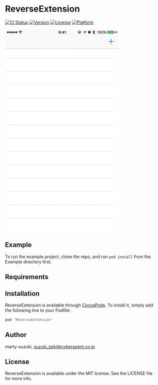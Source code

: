 # ReverseExtension

[![CI Status](http://img.shields.io/travis/marty-suzuki/ReverseExtension.svg?style=flat)](https://travis-ci.org/marty-suzuki/ReverseExtension)
[![Version](https://img.shields.io/cocoapods/v/ReverseExtension.svg?style=flat)](http://cocoapods.org/pods/ReverseExtension)
[![License](https://img.shields.io/cocoapods/l/ReverseExtension.svg?style=flat)](http://cocoapods.org/pods/ReverseExtension)
[![Platform](https://img.shields.io/cocoapods/p/ReverseExtension.svg?style=flat)](http://cocoapods.org/pods/ReverseExtension)

![](./Images/bottom_insert.gif)

## Example

To run the example project, clone the repo, and run `pod install` from the Example directory first.

## Requirements

## Installation

ReverseExtension is available through [CocoaPods](http://cocoapods.org). To install
it, simply add the following line to your Podfile:

```ruby
pod "ReverseExtension"
```

## Author

marty-suzuki, suzuki_taiki@cyberagent.co.jp

## License

ReverseExtension is available under the MIT license. See the LICENSE file for more info.
